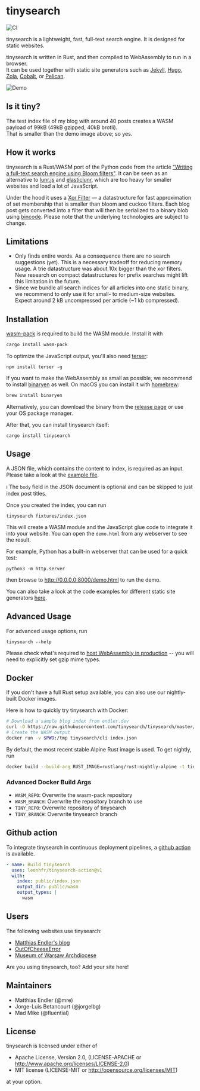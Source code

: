 # tinysearch

![CI](https://github.com/mre/tinysearch/workflows/CI/badge.svg)

tinysearch is a lightweight, fast, full-text search engine. It is designed for static websites.

tinysearch is written in Rust, and then compiled to WebAssembly to run in a browser.  
It can be used together with static site generators such as [Jekyll](https://jekyllrb.com/),
[Hugo](https://gohugo.io/), [Zola](https://www.getzola.org/),
[Cobalt](https://github.com/cobalt-org/cobalt.rs), or [Pelican](https://getpelican.com).

![Demo](tinysearch.gif)

## Is it tiny?

The test index file of my blog with around 40 posts creates a WASM payload of 99kB (49kB gzipped, 40kB brotli).  
That is smaller than the demo image above; so yes.

## How it works

tinysearch is a Rust/WASM port of the Python code from the article ["Writing a full-text
search engine using Bloom filters"](https://www.stavros.io/posts/bloom-filter-search-engine/).
It can be seen as an alternative to [lunr.js](https://lunrjs.com/) and
[elasticlunr](http://elasticlunr.com/), which are too heavy for smaller websites and
load a lot of JavaScript.  

Under the hood it uses a [Xor Filter](https://arxiv.org/abs/1912.08258) &mdash; a
datastructure for fast approximation of set membership that is smaller than
bloom and cuckoo filters.  Each blog post gets converted into a filter that will
then be serialized to a binary blob using
[bincode](https://github.com/bincode-org/bincode).  Please note that the
underlying technologies are subject to change.

## Limitations

- Only finds entire words. As a consequence there are no search
  suggestions (yet).  This is a necessary tradeoff for reducing memory usage. A
  trie datastructure was about 10x bigger than the xor filters.  New research on
  compact datastructures for prefix searches might lift this limitation in the
  future.
- Since we bundle all search indices for all articles into one static binary, we
  recommend to only use it for small- to medium-size websites. Expect around 2 kB
  uncompressed per article (~1 kb compressed).

## Installation

[wasm-pack](https://rustwasm.github.io/wasm-pack/) is required to build the WASM
module. Install it with

```sh
cargo install wasm-pack
```

To optimize the JavaScript output, you'll also need
[terser](https://github.com/terser/terser):

```
npm install terser -g
```

If you want to make the WebAssembly as small as possible, we recommend to
install [binaryen](https://github.com/WebAssembly/binaryen) as well. On macOS
you can install it with [homebrew](https://brew.sh/):

```sh
brew install binaryen
```

Alternatively, you can download the binary from the [release
page](https://github.com/WebAssembly/binaryen/releases) or use your OS package
manager.

After that, you can install tinysearch itself:

```
cargo install tinysearch
```

## Usage

A JSON file, which contains the content to index, is required as an input.
Please take a look at the [example file](fixtures/index.json).

ℹ️ The `body` field in the JSON document is optional and can be skipped to just index post titles.

Once you created the index, you can run

```
tinysearch fixtures/index.json
```

This will create a WASM module and the JavaScript glue code to integrate it into
your website. You can open the `demo.html` from any webserver to see the
result.

For example, Python has a built-in webserver that can be used for a quick test:

```
python3 -m http.server 
```

then browse to http://0.0.0.0:8000/demo.html to run the demo.

You can also take a look at the code examples for different static site
generators [here](https://github.com/mre/tinysearch/tree/master/howto).  

## Advanced Usage

For advanced usage options, run

```
tinysearch --help
```

Please check what's required to [host WebAssembly in production](https://rustwasm.github.io/book/reference/deploying-to-production.html) -- you will need to explicitly set gzip mime types.

## Docker

If you don't have a full Rust setup available, you can also use our nightly-built Docker images.

Here is how to quickly try tinysearch with Docker:

```sh
# Download a sample blog index from endler.dev
curl -O https://raw.githubusercontent.com/tinysearch/tinysearch/master/fixtures/index.json
# Create the WASM output
docker run -v $PWD:/tmp tinysearch/cli index.json
```

By default, the most recent stable Alpine Rust image is used. To get nightly, run

```sh
docker build --build-arg RUST_IMAGE=rustlang/rust:nightly-alpine -t tinysearch/cli:nightly .
```

### Advanced Docker Build Args

 - `WASM_REPO`: Overwrite the wasm-pack repository
 - `WASM_BRANCH`: Overwrite the repository branch to use
 - `TINY_REPO`: Overwrite repository of tinysearch
 - `TINY_BRANCH`: Overwrite tinysearch branch

## Github action

To integrate tinysearch in continuous deployment pipelines, a [github action](https://github.com/marketplace/actions/tinysearch-action) is available.

```yaml
- name: Build tinysearch
  uses: leonhfr/tinysearch-action@v1
  with:
    index: public/index.json
    output_dir: public/wasm
    output_types: |
      wasm
```


## Users

The following websites use tinysearch:

* [Matthias Endler's blog](https://endler.dev/2019/tinysearch/)
* [OutOfCheeseError](https://out-of-cheese-error.netlify.app/)
* [Museum of Warsaw Archdiocese](https://maw.art.pl/cyfrowemaw/)

Are you using tinysearch, too? Add your site here!

## Maintainers

* Matthias Endler (@mre)
* Jorge-Luis Betancourt (@jorgelbg)
* Mad Mike (@fluential)

## License

tinysearch is licensed under either of

* Apache License, Version 2.0, (LICENSE-APACHE or
  http://www.apache.org/licenses/LICENSE-2.0)
* MIT license (LICENSE-MIT or http://opensource.org/licenses/MIT)

at your option.


[wasm-pack]: https://github.com/rustwasm/wasm-pack
